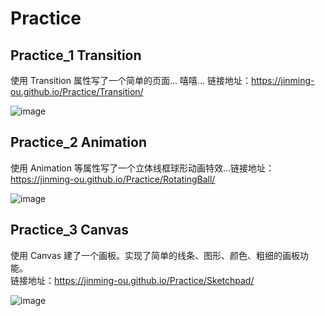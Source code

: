 # Practice
## Practice_1 Transition
使用 Transition 属性写了一个简单的页面... 嘻嘻...
链接地址：https://jinming-ou.github.io/Practice/Transition/

![image](https://jinming-ou.github.io/Practice/Img-folder/jinming-ou.github.io_Transition_.png)

## Practice_2 Animation
使用 Animation 等属性写了一个立体线框球形动画特效...链接地址：https://jinming-ou.github.io/Practice/RotatingBall/

![image](https://jinming-ou.github.io/Practice/Img-folder/jinming-ou.github.io_RotatingBall_.png)

## Practice_3 Canvas
使用 Canvas 建了一个画板。实现了简单的线条、图形、颜色、粗细的画板功能。  
链接地址：https://jinming-ou.github.io/Practice/Sketchpad/

![image](https://jinming-ou.github.io/Practice/Img-folder/jinming-ou.github.io_Sketchpad_.png)
